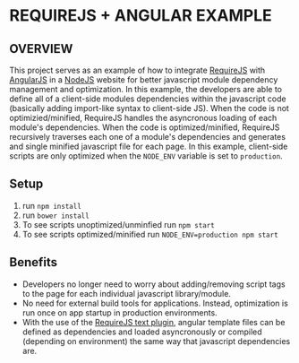# REQUIREJS + ANGULAR EXAMPLE

## OVERVIEW
This project serves as an example of how to integrate [RequireJS](http://requirejs.org) with [AngularJS](https://angularjs.org/) in a [NodeJS](https://nodejs.org/) website for better javascript module dependency management and optimization. In this example, the developers are able to define all of a client-side modules dependencies within the javascript code (basically adding import-like syntax to client-side JS). When the code is not optimizied/minified, RequireJS handles the asyncronous loading of each module's dependencies. When the code is optimized/minified, RequireJS recursively traverses each one of a module's dependencies and generates and single minified javascript file for each page. In this example, client-side scripts are only optimized when the `NODE_ENV` variable is set to `production`.

## Setup

1. run `npm install`
2. run `bower install`
3. To see scripts unoptimized/unminfied run `npm start`
4. To see scripts optimized/minified run `NODE_ENV=production npm start`

## Benefits

* Developers no longer need to worry about adding/removing script tags to the page for each individual javascript library/module.
* No need for external build tools for applications. Instead, optimization is run once on app startup in production environments.
* With the use of the [RequireJS text plugin](https://github.com/requirejs/text), angular template files can be defined as dependencies and loaded asyncronously or compiled (depending on environment) the same way that javascript dependencies are.